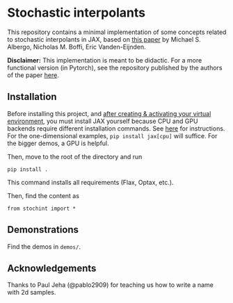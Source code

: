 # Stochastic interpolants

This repository contains a minimal implementation of some concepts related to stochastic interpolants in JAX, based on [this paper](https://arxiv.org/abs/2303.08797) by Michael S. Albergo, Nicholas M. Boffi, Eric Vanden-Eijnden.


**Disclaimer:**
This implementation is meant to be didactic.
For a more functional version (in Pytorch), see the repository published by the authors of the paper [here](https://github.com/malbergo/stochastic-interpolants).



## Installation

Before installing this project, 
and [after creating & activating your virtual environment](https://realpython.com/python-virtual-environments-a-primer/), 
you must install JAX yourself because CPU and GPU backends require different installation commands.
See [here](https://jax.readthedocs.io/en/latest/installation.html) for instructions.
For the one-dimensional examples, `pip install jax[cpu]` will suffice. 
For the bigger demos, a GPU is helpful.


Then, move to the root of the directory and run
```
pip install .
```
This command installs all requirements (Flax, Optax, etc.).

Then, find the content as
```
from stochint import *
```

## Demonstrations

Find the demos in `demos/`.


## Acknowledgements

Thanks to Paul Jeha (@pablo2909) for teaching us how to write a name with 2d samples.

